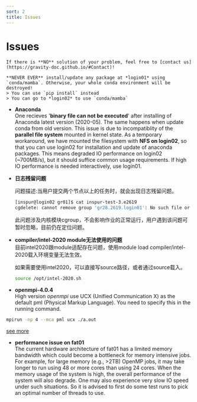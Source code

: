```yaml
---
sort: 2
title: Issues
---
```


# Issues

```note
If there is **NO** solution of your problem, feel free to [contact us](https://gravity-doc.github.io/#Contact)!
```

```danger
**NEVER EVER** install/update any package at *login01* using `conda/mamba`. Otherwise, your whole conda environment will be destroyed!   
> You can use `pip install` instead   
> You can go to *login02* to use `conda/mamba`   
```
- **Anaconda**   
One recieves '**binary file can not be executed**' after installing of Anaconda latest version (2020-05). 
The same happens when update conda from old version.
This issue is due to incompatiblity of the **parallel file system** mounted in kernel state. 
As a temporary workaround, we have mounted the filesystem with **NFS on login02**, so that you can use login02 for installation and update of anaconda packages. This means degraded IO performance on login02 (~700MB/s), but it should suffice common usage requirements. If high IO performance is needed interactively, use login01.

- **日志残留问题**        
  
  问题描述:当用户提交两个节点以上的任务时，就会出现日志残留问题。
  
  ```bash
  [inspur@login02 gr01]$ cat inspur-test-3.e2619
  cgdelete: cannot remove group 'gr28.2619.login01': No such file or directory
  ```
  此问题涉及内核模块cgroup，不会影响作业的正常运行，用户遇到该问题可暂时忽略，目前仍在定位问题。
  
- **compiler/intel-2020 module无法使用的问题**     
  目前intel2020跟module适配存在问题，使用module load compiler/intel-2020载入环境变量无法生效。

  如果需要使用intel2020，可以直接写source路径，或者通过source载入。

  ```bash
  source /opt/intel-2020.sh
  ```

- **openmpi-4.0.4**     
High version *openmpi* use UCX (Unified Communication X) as the default pml (Physical Markup Language).
You need to specify this in the running command.
```bash
mpirun -np 4 --mca pml ucx ./a.out
```
[see more](https://github.com/openucx/ucx/wiki/OpenMPI-and-OpenSHMEM-installation-with-UCX)

- **performance issue on fat01**   
The current hardware architecture of fat01 has a limited memory bandwidth which could become a bottleneck for memory intensive jobs. For example, for large memory (e.g., >2TB) OpenMP jobs, it may take longer to run using 48 or more cores than using 24 cores. When the memory usage of the system is high, the overall performance of the system will also degrade. One may also experience very slow IO speed under such situations. So it is advised to first do some test runs to pick an optimal number of threads to use. 
